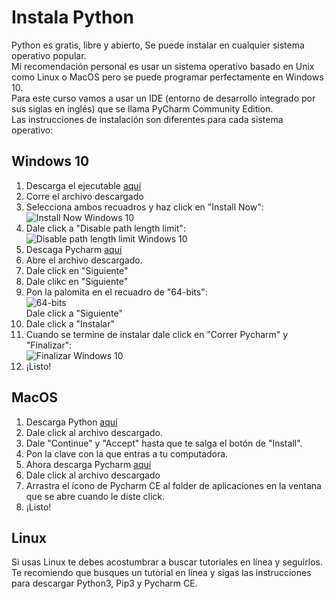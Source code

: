 # Instala Python
Python es gratis, libre y abierto, Se puede instalar en cualquier sistema operativo popular.  
Mi recomendación personal es usar un sistema operativo basado en Unix como Linux o MacOS pero se puede programar perfectamente en Windows 10.  
Para este curso vamos a usar un IDE (entorno de desarrollo integrado por sus siglas en inglés) que se llama PyCharm Community Edition.    
Las instrucciones de instalación son diferentes para cada sistema operativo:
## Windows 10
1. Descarga el ejecutable [aquí](https://www.python.org/ftp/python/3.8.4/python-3.8.4-amd64.exe)
2. Corre el archivo descargado
3. Selecciona ambos recuadros y haz click en "Install Now":  
![Install Now Windows 10](https://phoenixnap.com/kb/wp-content/uploads/2019/04/python-setup.png)  
4. Dale click a "Disable path length limit":  
![Disable path length limit Windows 10](https://phoenixnap.com/kb/wp-content/uploads/2019/04/python-setup-completed.png)  
5. Descaga Pycharm [aquí](https://www.jetbrains.com/pycharm/download/download-thanks.html?platform=windows&code=PCC)
6. Abre el archivo descargado.
7. Dale click en "Siguiente"
8. Dale clikc en "Siguiente"
9. Pon la palomita en el recuadro de "64-bits":  
![64-bits](https://www.guru99.com/images/Pythonnew/Python2.8.png)  
Dale click a "Siguiente"
10. Dale click a "Instalar"
11. Cuando se termine de instalar dale click en "Correr Pycharm" y "Finalizar":  
![Finalizar Windows 10](https://www.guru99.com/images/Pythonnew/Python2.11.png)  
12. ¡Listo!
 
## MacOS
1. Descarga Python [aquí](https://www.python.org/ftp/python/3.8.4/python-3.8.4-macosx10.9.pkg)
2. Dale click al archivo descargado.
3. Dale "Continue" y "Accept" hasta que te salga el botón de "Install".
4. Pon la clave con la que entras a tu computadora.
5. Ahora descarga Pycharm [aquí](https://www.jetbrains.com/pycharm/download/download-thanks.html?platform=mac&code=PCC)
6. Dale click al archivo descargado
7. Arrastra el ícono de Pycharm CE al folder de aplicaciones en la ventana que se abre cuando le diste click.
8. ¡Listo!

## Linux
Si usas Linux te debes acostumbrar a buscar tutoriales en línea y seguirlos. Te recomiendo que busques un tutorial en línea y sigas las instrucciones para descargar Python3, Pip3 y Pycharm CE.